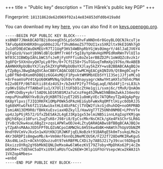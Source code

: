 +++
title = "Public key"
description = "Tim Hårek's public key PGP"
+++

Fingerprint: `18131862de62d969f02a14e834853dfd0b419a0d`

You can download my key <a href="/public-key.asc" rel="pgpkey authn">here</a>,
you can also find it on
[keys.openpgp.org](https://keys.openpgp.org/search?q=tim%40harek.dev).

```
-----BEGIN PGP PUBLIC KEY BLOCK-----
xsBNBF7JNmkBCADTB2i0ooegEh5LpSo56hvFaNNDn6r8GoyBLOQCNJkcuTje
TAFuOp68XH8RX0nypG00o2JG/f3huN6moZS7TOUI1xsSXR2ltx9kEIGNh7gO
Ju1dFD9EdCWuOkMEUrR7TJ1UqP3HV34WBhpRbYGjWs0UmgrY/46lJaEJV6Y4
bIFqGzU/VaoYjB9NldBlQcBMf7rA6fr5gI8yYphWvHqVMPEdRmRWnTVlUIlo
Wf03C3IBWDpIAhLbWCSfsJeRjFyVFFfiu8oZe1erBBZD2Pc1oWdQZc8vzk1r
3g8FQr5XXnUxyQH7pLy8f9n/0+7CfSI58+7SuTGGuqTmRmXp1976o/NvABEB
AAHNHXRpbUBoYXJlay5kZXYgPHRpbUBoYXJlay5kZXY+wsB2BBABCAAgBQJe
yTZpBgsJBwgDAgQVCAoCBBYCAQACGQECGwMCHgEACgkQNIU9/QtBmg0Cxgf+
LpBFfNd+BXum0hDBQ1z6GG4sMQjF1PpvktWM9MbXEb5YY1I3SejJJfjeMCsQ
+8rFeamVoPV4tXpU60KWMVNq/bUh0vYxNnayyagrcWAwYHtaHXtoT6h4cPN4
bI2x0EFP/06T4Utii8tdz4US3+/bZekFP2fy7fhGqLaqE/N5d4FjIrsL83Lh
rp9KvIGOuffTANbeFiu1/X7Ol1ltUFbD1cZtHe1gji/sxmj6c/tMxR/QnAOm
2vMPcDdby+ykrl5AD9LbD1R5BSMJa7uCnzFmg452MwWIhNB8mZwkkJ34eo9z
nmpuPUnaRNXYkvBiky9jKBRT9JzyET2O51u8mKyVEc7ATQReyTZpAQgApPgy
6K8pYlpxsjTJIQ3RKFKiOMpP0Wk5dPAzHEiGybFwWxRqOMftlHiyc0dbRJJS
tg68kMtwGfk6fZ11SAwibxtHLE4OzPACjlTVQW2fikcGjdhuhDQ+noORPRBD
IsmiAN13EM9R0/fBHkXuEsviaxHDZkylI/HawVgT7TZ5UNh0NM0E+LPPnVTe
up4zJpPGjR572/GfxZbESAk2L4gEJ3Kp1gx53elmiNB5iinnLKqIopYKMjqm
qNjh8Xpcz10FurL2ugTsK6rJ98ri8/EyCscMkrNsCKCk/gXe4FkSChrSLR6G
1YvBc92kw4oaL6BgZz+zqsLAPWlwODJe4LZtyQARAQABwsBfBBgBCAAJBQJe
yTZpAhsMAAoJEDSFPf0LQZoNCpoIAMW2kL6H55kw4bBK+HAWth7hUpVObNZM
HndY0VCmVvJkxSn1wXUtKNJ1RJWKFjqELNoBzkt91BARqE5k0mTsukqLMo2x
4Kr36RDPIs8mgwoMb/A+Vm9Anf6nnOLDNeMCOUSK/FZJ2f728DeMKIRwKguS
XAs4NLieZc+ACkhtQOuzzu0t97ekRBFMLCXDi3y7ABSJ2i7y39cuct6DbgcB
DkxizzOYRq2gY6bMkNIQNLDeMxoAw6lW6ezKVI79Z7oby+MpDhKo62Pj4cZm
m05M4+cTdEhmC5aDYxiU9XlaRUsfCw26EW+3Klp1GFhUrVsepcWcw2kWA31h
1VXZopAMbes=
=enbd
-----END PGP PUBLIC KEY BLOCK-----
```

